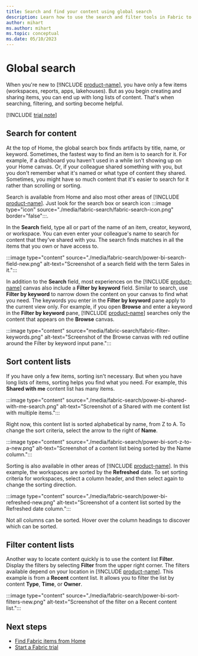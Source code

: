 ```yaml
---
title: Search and find your content using global search
description: Learn how to use the search and filter tools in Fabric to quickly find the content you want.
author: mihart
ms.author: mihart
ms.topic: conceptual  
ms.date: 05/10/2023
---
```


# Global search

When you're new to [!INCLUDE [product-name](../includes/product-name.md)], you have only a few items (workspaces, reports, apps, lakehouses). But as you begin creating and sharing items, you can end up with long lists of content. That's when searching, filtering, and sorting become helpful.

[!INCLUDE [trial note](../includes/preview-note.md)]

## Search for content

At the top of Home, the global search box finds artifacts by title, name, or keyword. Sometimes, the fastest way to find an item is to search for it. For example, if a dashboard you haven't used in a while isn't showing up on your Home canvas. Or, if your colleague shared something with you, but you don't remember what it's named or what type of content they shared. Sometimes, you might have so much content that it's easier to search for it rather than scrolling or sorting.

Search is available from Home and also most other areas of [!INCLUDE [product-name](../includes/product-name.md)]. Just look for the search box or search icon :::image type="icon" source="./media/fabric-search/fabric-search-icon.png" border="false":::.

In the **Search** field, type all or part of the name of an item, creator, keyword, or workspace. You can even enter your colleague's name to search for content that they've shared with you. The search finds matches in all the items that you own or have access to. 

:::image type="content" source="./media/fabric-search/power-bi-search-field-new.png" alt-text="Screenshot of a search field with the term Sales in it.":::

In addition to the **Search** field, most experiences on the [!INCLUDE [product-name](../includes/product-name.md)] canvas also include a **Filter by keyword** field.  Similar to search, use **Filter by keyword** to narrow down the content on your canvas to find what you need. The keywords you enter in the **Filter by keyword** pane apply to the current view only. For example, if you open **Browse** and enter a keyword in the **Filter by keyword** pane, [!INCLUDE [product-name](../includes/product-name.md)] searches only the content that appears on the **Browse** canvas.

:::image type="content" source="media/fabric-search/fabric-filter-keywords.png" alt-text="Screenshot of the Browse canvas with red outline around the Filter by keyword input pane.":::

## Sort content lists

If you have only a few items, sorting isn't necessary. But when you have long lists of items, sorting helps you find what you need. For example, this **Shared with me** content list has many items.

:::image type="content" source="./media/fabric-search/power-bi-shared-with-me-search.png" alt-text="Screenshot of a Shared with me content list with multiple items.":::

Right now, this content list is sorted alphabetical by name, from Z to A. To change the sort criteria, select the arrow to the right of **Name**.

:::image type="content" source="./media/fabric-search/power-bi-sort-z-to-a-new.png" alt-text="Screenshot of a content list being sorted by the Name column.":::

Sorting is also available in other areas of [!INCLUDE [product-name](../includes/product-name.md)]. In this example, the workspaces are sorted by the **Refreshed** date. To set sorting criteria for workspaces, select a column header, and then select again to change the sorting direction.

:::image type="content" source="./media/fabric-search/power-bi-refreshed-new.png" alt-text="Screenshot of a content list sorted by the Refreshed date column.":::

Not all columns can be sorted. Hover over the column headings to discover which can be sorted.

## Filter content lists

Another way to locate content quickly is to use the content list **Filter**. Display the filters by selecting **Filter** from the upper right corner. The filters available depend on your location in [!INCLUDE [product-name](../includes/product-name.md)]. This example is from a **Recent** content list. It allows you to filter the list by content **Type**, **Time**, or **Owner**.

:::image type="content" source="./media/fabric-search/power-bi-sort-filters-new.png" alt-text="Screenshot of the filter on a Recent content list.":::

## Next steps
- [Find Fabric items from Home](fabric-home.md)
- [Start a Fabric trial](fabric-trial.md)
